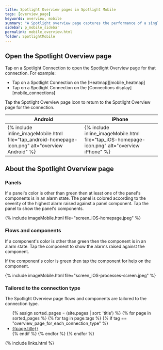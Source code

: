 ```yaml
---
title: Spotlight Overview pages in Spotlight Mobile
tags: [overview_page]
keywords: overview, mobile
summary: "A Spotlight overview page captures the performance of a single monitored connection. Flows and components are updated in real time to highlight obvious bottlenecks and problem areas and color coded to indicate when an alarm is raised."
sidebar: p_mobile_sidebar
permalink: mobile_overview.html
folder: SpotlightMobile
---
```


## Open the Spotlight Overview page

Tap on a Spotlight Connection to open the Spotlight Overview page for that connection. For example:

* Tap on a Spotlight Connection on the [Heatmap][mobile_heatmap]
* Tap on a Spotlight Connection on the [Connections display][mobile_connections]

Tap the Spotlight Overview page icon to return to the Spotlight Overview page for the connection.

Android | iPhone
--------|-------
{% include inline_imageMobile.html file="tap_android-homepage-icon.png" alt="overview Android" %} | {% include inline_imageMobile.html file="tap_iOS-homepage-icon.png" alt="overview iPhone" %}

## About the Spotlight Overview page

### Panels

If a panel's color is other than green then at least one of the panel's components is in an alarm state. The panel is colored according to the severity of the highest alarm raised against a panel component. Tap the panel to show the panel's components.

{% include imageMobile.html file="screen_iOS-homepage.jpeg" %}

### Flows and components

If a component's color is other than green then the component is in an alarm state. Tap the component to show the alarms raised against the component.

If the component's color is green then tap the component for help on the component.

{% include imageMobile.html file="screen_iOS-processes-screen.jpeg" %}

### Tailored to the connection type

The Spotlight Overview page flows and components are tailored to the connection type.

<ul>
{% assign sorted_pages = (site.pages | sort: 'title') %}
{% for page in sorted_pages %}
{% for tag in page.tags %}
{% if tag == "overview_page_for_each_connection_type" %}
<li><a href="{{ page.url | prepend: site.baseurl}}">{{page.title}}</a></li>
{% endif %}
{% endfor %}
{% endfor %}
</ul>


{% include links.html %}
